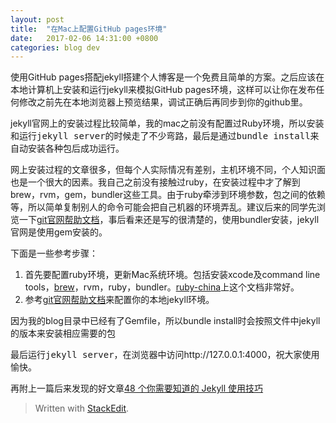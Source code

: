 ```yaml
---
layout: post
title:  "在Mac上配置GitHub pages环境"
date:   2017-02-06 14:31:00 +0800
categories: blog dev
---
```


使用GitHub pages搭配jekyll搭建个人博客是一个免费且简单的方案。之后应该在本地计算机上安装和运行jekyll来模拟GitHub pages环境，这样可以让你在发布任何修改之前先在本地浏览器上预览结果，调试正确后再同步到你的github里。

jekyll官网上的安装过程比较简单，我的mac之前没有配置过Ruby环境，所以安装和运行<kbd>jekyll server</kbd>的时候走了不少弯路，最后是通过<kbd>bundle install</kbd>来自动安装各种包后成功运行。

网上安装过程的文章很多，但每个人实际情况有差别，主机环境不同，个人知识面也是一个很大的因素。我自己之前没有接触过ruby，在安装过程中才了解到brew，rvm，gem，bundler这些工具。由于ruby牵涉到环境参数，包之间的依赖等，所以简单复制别人的命令可能会把自己机器的环境弄乱。建议后来的同学先浏览一下[git官网帮助文档](https://help.github.com/articles/setting-up-your-github-pages-site-locally-with-jekyll/)，事后看来还是写的很清楚的，使用bundler安装，jekyll官网是使用gem安装的。

下面是一些参考步骤：

 1. 首先要配置ruby环境，更新Mac系统环境。包括安装xcode及command line tools，[brew](http://brew.sh)，rvm，ruby，bundler。[ruby-china](https://ruby-china.org/wiki/install_ruby_guide)上这个文档非常好。
 2. 参考[git官网帮助文档](https://help.github.com/articles/setting-up-your-github-pages-site-locally-with-jekyll/)来配置你的本地jekyll环境。
 
因为我的blog目录中已经有了Gemfile，所以bundle install时会按照文件中jekyll的版本来安装相应需要的包

最后运行<kbd>jekyll server</kbd>，在浏览器中访问http://127.0.0.1:4000，祝大家使用愉快。

再附上一篇后来发现的好文章[48 个你需要知道的 Jekyll 使用技巧](https://crispgm.com/page/48-tips-for-jekyll-you-should-know.html)

> Written with [StackEdit](https://stackedit.io/).


